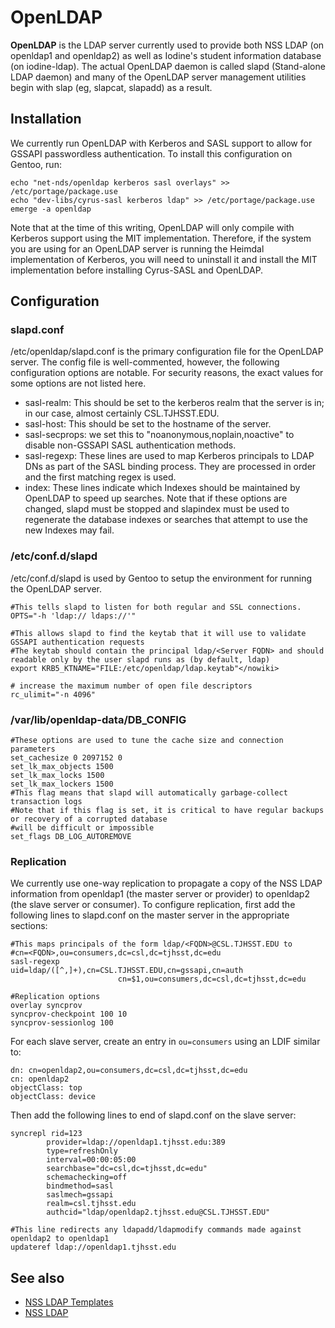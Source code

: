 # OpenLDAP

**OpenLDAP** is the LDAP server currently used to provide both NSS LDAP (on openldap1 and openldap2) as well as Iodine's student information database (on iodine-ldap). The actual OpenLDAP daemon is called slapd (Stand-alone LDAP daemon) and many of the OpenLDAP server management utilities begin with slap (eg, slapcat, slapadd) as a result.

## Installation

We currently run OpenLDAP with Kerberos and SASL support to allow for GSSAPI passwordless authentication. To install this configuration on Gentoo, run:

```
echo "net-nds/openldap kerberos sasl overlays" >> /etc/portage/package.use
echo "dev-libs/cyrus-sasl kerberos ldap" >> /etc/portage/package.use
emerge -a openldap
```

Note that at the time of this writing, OpenLDAP will only compile with Kerberos support using the MIT implementation. Therefore, if the system you are using for an OpenLDAP server is running the Heimdal implementation of Kerberos, you will need to uninstall it and install the MIT implementation before installing Cyrus-SASL and OpenLDAP.

## Configuration

### slapd.conf

/etc/openldap/slapd.conf is the primary configuration file for the OpenLDAP server. The config file is well-commented, however, the following configuration options are notable. For security reasons, the exact values for some options are not listed here.

* sasl-realm: This should be set to the kerberos realm that the server is in; in our case, almost certainly CSL.TJHSST.EDU.
* sasl-host: This should be set to the hostname of the server.
* sasl-secprops: we set this to "noanonymous,noplain,noactive" to disable non-GSSAPI SASL authentication methods.
* sasl-regexp: These lines are used to map Kerberos principals to LDAP DNs as part of the SASL binding process. They are processed in order and the first matching regex is used.
* index: These lines indicate which Indexes should be maintained by OpenLDAP to speed up searches. Note that if these options are changed, slapd must be stopped and slapindex must be used to regenerate the database indexes or searches that attempt to use the new Indexes may fail.

### /etc/conf.d/slapd

/etc/conf.d/slapd is used by Gentoo to setup the environment for running the OpenLDAP server.

```
#This tells slapd to listen for both regular and SSL connections.
OPTS="-h 'ldap:// ldaps://'"

#This allows slapd to find the keytab that it will use to validate GSSAPI authentication requests
#The keytab should contain the principal ldap/<Server FQDN> and should readable only by the user slapd runs as (by default, ldap)
export KRB5_KTNAME="FILE:/etc/openldap/ldap.keytab"</nowiki>

# increase the maximum number of open file descriptors
rc_ulimit="-n 4096"
```

### /var/lib/openldap-data/DB_CONFIG

```
#These options are used to tune the cache size and connection parameters
set_cachesize 0 2097152 0
set_lk_max_objects 1500
set_lk_max_locks 1500
set_lk_max_lockers 1500
#This flag means that slapd will automatically garbage-collect transaction logs
#Note that if this flag is set, it is critical to have regular backups or recovery of a corrupted database
#will be difficult or impossible
set_flags DB_LOG_AUTOREMOVE
```

### Replication

We currently use one-way replication to propagate a copy of the NSS LDAP information from openldap1 (the master server or provider) to openldap2 (the slave server or consumer). To configure replication, first add the following lines to slapd.conf on the master server in the appropriate sections:

```
#This maps principals of the form ldap/<FQDN>@CSL.TJHSST.EDU to
#cn=<FQDN>,ou=consumers,dc=csl,dc=tjhsst,dc=edu
sasl-regexp             uid=ldap/([^,]+),cn=CSL.TJHSST.EDU,cn=gssapi,cn=auth
                        cn=$1,ou=consumers,dc=csl,dc=tjhsst,dc=edu

#Replication options
overlay syncprov
syncprov-checkpoint 100 10
syncprov-sessionlog 100
```

For each slave server, create an entry in `ou=consumers` using an LDIF similar to:

```
dn: cn=openldap2,ou=consumers,dc=csl,dc=tjhsst,dc=edu
cn: openldap2
objectClass: top
objectClass: device
```

Then add the following lines to end of slapd.conf on the slave server:

```
syncrepl rid=123
        provider=ldap://openldap1.tjhsst.edu:389
        type=refreshOnly
        interval=00:00:05:00
        searchbase="dc=csl,dc=tjhsst,dc=edu"
        schemachecking=off
        bindmethod=sasl
        saslmech=gssapi
        realm=csl.tjhsst.edu
        authcid="ldap/openldap2.tjhsst.edu@CSL.TJHSST.EDU"

#This line redirects any ldapadd/ldapmodify commands made against openldap2 to openldap1
updateref ldap://openldap1.tjhsst.edu
```

## See also
* [NSS LDAP Templates](./nss-ldap/templates.md)
* [NSS LDAP](./nss-ldap/README.md)
